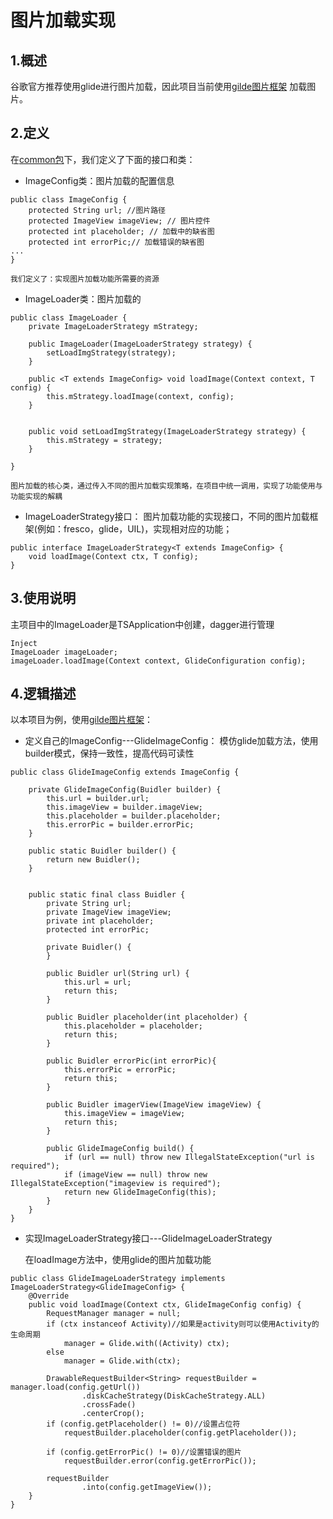 # 图片加载实现

## 1.概述

谷歌官方推荐使用glide进行图片加载，因此项目当前使用[gilde图片框架](https://github.com/bumptech/glide)
加载图片。

## 2.定义
在[common包](../common/COMMON.md)下，我们定义了下面的接口和类：
- ImageConfig类：图片加载的配置信息
```
public class ImageConfig {
    protected String url; //图片路径
    protected ImageView imageView; // 图片控件
    protected int placeholder; // 加载中的缺省图
    protected int errorPic;// 加载错误的缺省图
...
}
```
    我们定义了：实现图片加载功能所需要的资源

- ImageLoader类：图片加载的
```
public class ImageLoader {
    private ImageLoaderStrategy mStrategy;

    public ImageLoader(ImageLoaderStrategy strategy) {
        setLoadImgStrategy(strategy);
    }

    public <T extends ImageConfig> void loadImage(Context context, T config) {
        this.mStrategy.loadImage(context, config);
    }


    public void setLoadImgStrategy(ImageLoaderStrategy strategy) {
        this.mStrategy = strategy;
    }

}
```
    图片加载的核心类，通过传入不同的图片加载实现策略，在项目中统一调用，实现了功能使用与功能实现的解耦
- ImageLoaderStrategy接口：
   图片加载功能的实现接口，不同的图片加载框架(例如：fresco，glide，UIL)，实现相对应的功能；
```
public interface ImageLoaderStrategy<T extends ImageConfig> {
    void loadImage(Context ctx, T config);
}
```
## 3.使用说明
   主项目中的ImageLoader是TSApplication中创建，dagger进行管理
   ```
   Inject
   ImageLoader imageLoader;
   imageLoader.loadImage(Context context, GlideConfiguration config);
   ```

## 4.逻辑描述
 以本项目为例，使用[gilde图片框架](https://github.com/bumptech/glide)：
 - 定义自己的ImageConfig---GlideImageConfig：
    模仿glide加载方法，使用builder模式，保持一致性，提高代码可读性
 ```
 public class GlideImageConfig extends ImageConfig {

     private GlideImageConfig(Buidler builder) {
         this.url = builder.url;
         this.imageView = builder.imageView;
         this.placeholder = builder.placeholder;
         this.errorPic = builder.errorPic;
     }

     public static Buidler builder() {
         return new Buidler();
     }


     public static final class Buidler {
         private String url;
         private ImageView imageView;
         private int placeholder;
         protected int errorPic;

         private Buidler() {
         }

         public Buidler url(String url) {
             this.url = url;
             return this;
         }

         public Buidler placeholder(int placeholder) {
             this.placeholder = placeholder;
             return this;
         }

         public Buidler errorPic(int errorPic){
             this.errorPic = errorPic;
             return this;
         }

         public Buidler imagerView(ImageView imageView) {
             this.imageView = imageView;
             return this;
         }

         public GlideImageConfig build() {
             if (url == null) throw new IllegalStateException("url is required");
             if (imageView == null) throw new IllegalStateException("imageview is required");
             return new GlideImageConfig(this);
         }
     }
 }
 ```
- 实现ImageLoaderStrategy接口---GlideImageLoaderStrategy

    在loadImage方法中，使用glide的图片加载功能
```
public class GlideImageLoaderStrategy implements ImageLoaderStrategy<GlideImageConfig> {
    @Override
    public void loadImage(Context ctx, GlideImageConfig config) {
        RequestManager manager = null;
        if (ctx instanceof Activity)//如果是activity则可以使用Activity的生命周期
            manager = Glide.with((Activity) ctx);
        else
            manager = Glide.with(ctx);

        DrawableRequestBuilder<String> requestBuilder = manager.load(config.getUrl())
                .diskCacheStrategy(DiskCacheStrategy.ALL)
                .crossFade()
                .centerCrop();
        if (config.getPlaceholder() != 0)//设置占位符
            requestBuilder.placeholder(config.getPlaceholder());

        if (config.getErrorPic() != 0)//设置错误的图片
            requestBuilder.error(config.getErrorPic());

        requestBuilder
                .into(config.getImageView());
    }
}
```


